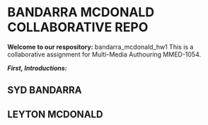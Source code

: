# BANDARRA MCDONALD COLLABORATIVE REPO
**Welcome to our respository:**
bandarra_mcdonald_hw1
 This is a collaborative assignment for Multi-Media Authouring MMED-1054.

 ***First, Introductions:***
 ## SYD BANDARRA
 



## LEYTON MCDONALD
